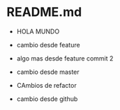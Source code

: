 # README.md

- HOLA MUNDO
- cambio desde feature

- algo mas desde feature commit 2
- cambio desde master
- CAmbios de refactor
- cambio desde github